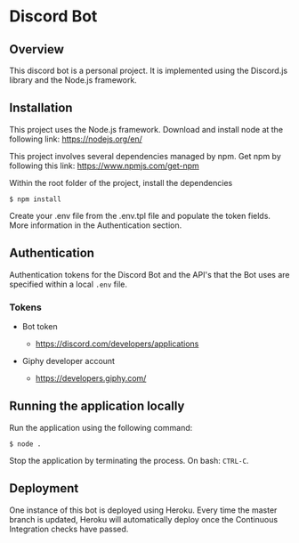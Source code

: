 # Discord Bot

## Overview

This discord bot is a personal project. It is implemented using the Discord.js
library and the Node.js framework.

## Installation

This project uses the Node.js framework. Download and install node at the following link: https://nodejs.org/en/

This project involves several dependencies managed by npm. Get npm by following
this link: https://www.npmjs.com/get-npm

Within the root folder of the project, install the dependencies

    $ npm install

Create your .env file from the .env.tpl file and populate the token fields.
More information in the Authentication section.

## Authentication

Authentication tokens for the Discord Bot and the API's that the Bot uses are specified
within a local `.env` file.

### Tokens

-   Bot token

    -   https://discord.com/developers/applications

-   Giphy developer account
    -   https://developers.giphy.com/

## Running the application locally

Run the application using the following command:

    $ node .

Stop the application by terminating the process. On bash: `CTRL-C`.

## Deployment

One instance of this bot is deployed using Heroku. Every time the master branch is updated, Heroku will automatically deploy once the Continuous Integration checks have passed.
